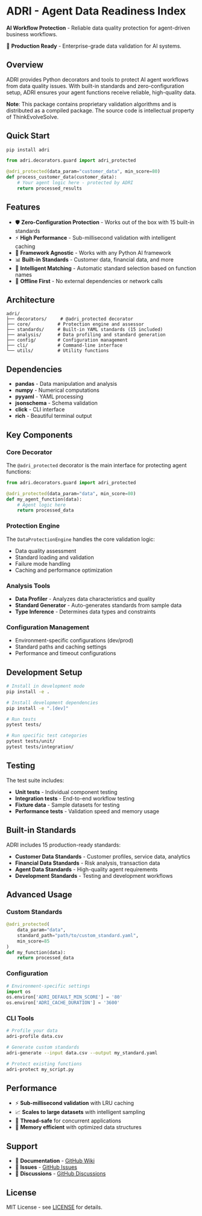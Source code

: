 # ADRI - Agent Data Readiness Index

**AI Workflow Protection** - Reliable data quality protection for agent-driven business workflows.

🚀 **Production Ready** - Enterprise-grade data validation for AI systems.

## Overview

ADRI provides Python decorators and tools to protect AI agent workflows from data quality issues. With built-in standards and zero-configuration setup, ADRI ensures your agent functions receive reliable, high-quality data.

**Note**: This package contains proprietary validation algorithms and is distributed as a compiled package. The source code is intellectual property of ThinkEvolveSolve.

## Quick Start

```bash
pip install adri
```

```python
from adri.decorators.guard import adri_protected

@adri_protected(data_param="customer_data", min_score=80)
def process_customer_data(customer_data):
    # Your agent logic here - protected by ADRI
    return processed_results
```

## Features

- 🛡️ **Zero-Configuration Protection** - Works out of the box with 15 built-in standards
- ⚡ **High Performance** - Sub-millisecond validation with intelligent caching
- 🔧 **Framework Agnostic** - Works with any Python AI framework
- 📊 **Built-in Standards** - Customer data, financial data, and more
- 🎯 **Intelligent Matching** - Automatic standard selection based on function names
- 🚫 **Offline First** - No external dependencies or network calls

## Architecture

```
adri/
├── decorators/     # @adri_protected decorator
├── core/          # Protection engine and assessor  
├── standards/     # Built-in YAML standards (15 included)
├── analysis/      # Data profiling and standard generation
├── config/        # Configuration management
├── cli/           # Command-line interface
└── utils/         # Utility functions
```

## Dependencies

- **pandas** - Data manipulation and analysis
- **numpy** - Numerical computations  
- **pyyaml** - YAML processing
- **jsonschema** - Schema validation
- **click** - CLI interface
- **rich** - Beautiful terminal output

## Key Components

### Core Decorator
The `@adri_protected` decorator is the main interface for protecting agent functions:

```python
from adri.decorators.guard import adri_protected

@adri_protected(data_param="data", min_score=80)
def my_agent_function(data):
    # Agent logic here
    return processed_data
```

### Protection Engine
The `DataProtectionEngine` handles the core validation logic:
- Data quality assessment
- Standard loading and validation
- Failure mode handling
- Caching and performance optimization

### Analysis Tools
- **Data Profiler** - Analyzes data characteristics and quality
- **Standard Generator** - Auto-generates standards from sample data
- **Type Inference** - Determines data types and constraints

### Configuration Management
- Environment-specific configurations (dev/prod)
- Standard paths and caching settings
- Performance and timeout configurations

## Development Setup

```bash
# Install in development mode
pip install -e .

# Install development dependencies
pip install -e ".[dev]"

# Run tests
pytest tests/

# Run specific test categories
pytest tests/unit/
pytest tests/integration/
```

## Testing

The test suite includes:
- **Unit tests** - Individual component testing
- **Integration tests** - End-to-end workflow testing
- **Fixture data** - Sample datasets for testing
- **Performance tests** - Validation speed and memory usage

## Built-in Standards

ADRI includes 15 production-ready standards:

- **Customer Data Standards** - Customer profiles, service data, analytics
- **Financial Data Standards** - Risk analysis, transaction data
- **Agent Data Standards** - High-quality agent requirements
- **Development Standards** - Testing and development workflows

## Advanced Usage

### Custom Standards
```python
@adri_protected(
    data_param="data", 
    standard_path="path/to/custom_standard.yaml",
    min_score=85
)
def my_function(data):
    return processed_data
```

### Configuration
```python
# Environment-specific settings
import os
os.environ['ADRI_DEFAULT_MIN_SCORE'] = '80'
os.environ['ADRI_CACHE_DURATION'] = '3600'
```

### CLI Tools
```bash
# Profile your data
adri-profile data.csv

# Generate custom standards
adri-generate --input data.csv --output my_standard.yaml

# Protect existing functions
adri-protect my_script.py
```

## Performance

- ⚡ **Sub-millisecond validation** with LRU caching
- 📈 **Scales to large datasets** with intelligent sampling
- 🔄 **Thread-safe** for concurrent applications
- 💾 **Memory efficient** with optimized data structures

## Support

- 📖 **Documentation** - [GitHub Wiki](https://github.com/ThinkEvolveSolve/adri-validator/wiki)
- 🐛 **Issues** - [GitHub Issues](https://github.com/ThinkEvolveSolve/adri-validator/issues)
- 💬 **Discussions** - [GitHub Discussions](https://github.com/ThinkEvolveSolve/adri-validator/discussions)

## License

MIT License - see [LICENSE](LICENSE) for details.
